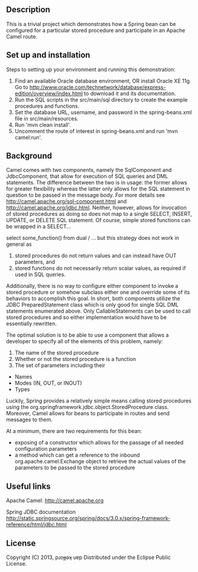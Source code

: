 ## Description

This is a trivial project which demonstrates how a Spring bean can be configured for a particular stored procedure and participate in an Apache Camel route.

## Set up and installation

Steps to setting up your environment and running this demonstration:

1. Find an available Oracle database environment, OR
   install Oracle XE 11g. Go to http://www.oracle.com/technetwork/database/express-edition/overview/index.html to download it and its documentation.
2. Run the SQL scripts in the src/main/sql directory to create the example procedures and functions.
3. Set the database URL, username, and password in the spring-beans.xml file in src/main/resources.
4. Run 'mvn clean install'.
5. Uncomment the route of interest in spring-beans.xml and run 'mvn camel:run'.

## Background

Camel comes with two components, namely the SqlComponent and JdbcComponent, that allow for execution of SQL queries and DML statements.
The difference between the two is in usage: the former allows for greater flexibility whereas the latter only allows for the SQL statement in question to be passed in the message body.
For more details see http://camel.apache.org/sql-component.html and http://camel.apache.org/jdbc.html.
Neither, however, allows for invocation of stored procedures as doing so does not map to a single SELECT, INSERT, UPDATE, or DELETE SQL statement.
Of course, simple stored functions can be wrapped in a SELECT...

select  some_function()
from    dual
/
... but this strategy does not work in general as
1. stored procedures do not return values and can instead have OUT parameters, and
2. stored functions do not necessarily return scalar values, as required if used in SQL queries.

Additionally, there is no way to configure either component to invoke a stored procedure or somehow subclass either one and override some of its behaviors to accomplish this goal.
In short, both components utilize the JDBC PreparedStatement class which is only good for single SQL DML statements enumerated above.
Only CallableStatements can be used to call stored procedures and so either implementation would have to be essentially rewritten.

The optimal solution is to be able to use a component that allows a developer to specify all of the elements of this problem, namely:

1. The name of the stored procedure
2. Whether or not the stored procedure is a function
3. The set of parameters including their
  * Names
  * Modes (IN, OUT, or INOUT)
  * Types

Luckily, Spring provides a relatively simple means calling stored procedures using the org.springframework.jdbc.object.StoredProcedure class.
Moreover, Camel allows for beans to participate in routes and send messages to them.

At a minimum, there are two requirements for this bean:

* exposing of a constructor which allows for the passage of all needed configuration parameters
* a method which can get a reference to the inbound org.apache.camel.Exchange object to retrieve the actual values of the parameters to be passed to the stored procedure

## Useful links

Apache Camel:
http://camel.apache.org

Spring JDBC documentation
http://static.springsource.org/spring/docs/3.0.x/spring-framework-reference/html/jdbc.html

## License

Copyright (C) 2013, pɹoɟɟǝʞ uɐp
Distributed under the Eclipse Public License.